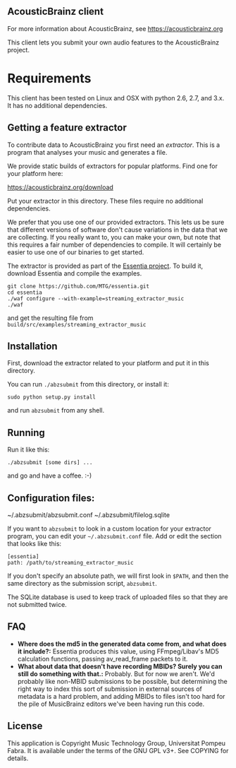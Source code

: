 AcousticBrainz client
---------------------

For more information about AcousticBrainz, see https://acousticbrainz.org

This client lets you submit your own audio features to the AcousticBrainz project.

Requirements
============

This client has been tested on Linux and OSX with python 2.6, 2.7, and 3.x.
It has no additional dependencies.

Getting a feature extractor
---------------------------
To contribute data to AcousticBrainz you first need an _extractor_. This is a
program that analyses your music and generates a file.

We provide static builds of extractors for popular platforms. Find one
for your platform here:

https://acousticbrainz.org/download

Put your extractor in this directory. These files require no additional dependencies.

We prefer that you use one of our provided extractors. This lets us be sure that different
versions of software don't cause variations in the data that we are collecting.
If you really want to, you can make your own, but note that this requires
a fair number of dependencies to compile. It will certainly be easier to use one of
our binaries to get started.

The extractor is provided as part of the [Essentia project](https://essentia.upf.edu/).
To build it, download Essentia and compile the examples.

    git clone https://github.com/MTG/essentia.git
    cd essentia
    ./waf configure --with-example=streaming_extractor_music
    ./waf

and get the resulting file from `build/src/examples/streaming_extractor_music`

Installation
------------

First, download the extractor related to your platform and put it in
this directory.

You can run `./abzsubmit` from this directory, or install it:

    sudo python setup.py install

and run `abzsubmit` from any shell.


Running
-------

Run it like this:

    ./abzsubmit [some dirs] ...

and go and have a coffee. :-)

Configuration files:
-------------------

~/.abzsubmit/abzsubmit.conf
~/.abzsubmit/filelog.sqlite

If you want to `abzsubmit` to look in a custom location for your extractor program, you can edit your
`~/.abzsubmit.conf` file. Add or edit the section that looks like this:

```
[essentia]
path: /path/to/streaming_extractor_music
```

If you don't specify an absolute path, we will first look in `$PATH`, and then
the same directory as the submission script, `abzsubmit`.

The SQLite database is used to keep track of uploaded files so that they are
not submitted twice.

FAQ
---

* __Where does the md5 in the generated data come from, and what does it include?:__ Essentia produces this value, using FFmpeg/Libav's MD5 calculation functions, passing av\_read\_frame packets to it.
* __What about data that doesn't have recording MBIDs? Surely you can still do something with that.:__ Probably. But for now we aren't. We'd probably like non-MBID submissions to be possible, but determining the right way to index this sort of submission in external sources of metadata is a hard problem, and adding MBIDs to files isn't too hard for the pile of MusicBrainz editors we've been having run this code.

License
-------
This application is Copyright Music Technology Group, Universitat Pompeu Fabra.
It is available under the terms of the GNU GPL v3+. See COPYING for details.
